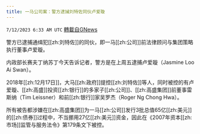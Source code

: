 ```yaml
---
title: 一马公司案：警方逮捕刘特佐同伙卢爱璇
---
```

`7/12/2023 6:33 AM UTC` [轉載自GNews](https://gnews.org/articles/1454213)


警方已逮捕通缉犯[[zh:刘特佐]]的同伙，即一马[[zh:公司]]前法律顾问与集团策略执行董事卢爱璇。

内政部长赛夫丁纳苏丁今天告诉记者，警方是在上周五逮捕卢爱璇（Jasmine Loo Ai Swan）。

2018年[[zh:12月17日]]，大马[[zh:政府]]提控[[zh:刘特佐]]等人，同时被控的有卢爱璇、[[zh:高盛]]投资[[zh:银行]]的多家子[[zh:公司]]、[[zh:高盛集团]]前董事雷斯纳（Tim Leissner）和前[[zh:银行]]家吴罗杰（Roger Ng Chong Hwa）。

所有被告都涉嫌在[[zh:高盛集团]]为一马[[zh:公司]]发行3批总值65亿[[zh:美元]]的[[zh:债券]]过程中，不当挪用27亿[[zh:美元]]资金，因此在《2007年资本[[zh:市场]]监管与服务法令》第179条文下被控。

